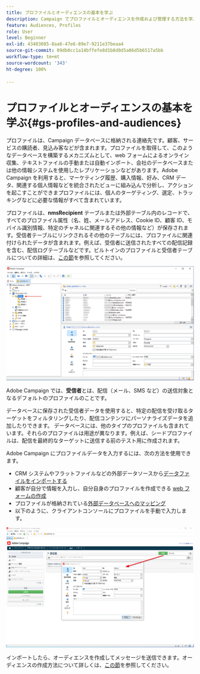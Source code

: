 ```yaml
---
title: プロファイルとオーディエンスの基本を学ぶ
description: Campaign でプロファイルとオーディエンスを作成および管理する方法を学ぶ
feature: Audiences, Profiles
role: User
level: Beginner
exl-id: 43483085-8aa6-47e6-89e7-9211e37beaa4
source-git-commit: 09db0cc1a14bffefe8d1b8d0d5a06d5b6517a5bb
workflow-type: tm+mt
source-wordcount: '343'
ht-degree: 100%

---
```


# プロファイルとオーディエンスの基本を学ぶ{#gs-profiles-and-audiences}

プロファイルは、Campaign データベースに格納される連絡先です。顧客、サービスの購読者、見込み客などが含まれます。プロファイルを取得して、このようなデータベースを構築するメカニズムとして、web フォームによるオンライン収集、テキストファイルの手動または自動インポート、会社のデータベースまたは他の情報システムを使用したレプリケーションなどがあります。Adobe Campaign を利用すると、マーケティング履歴、購入情報、好み、CRM データ、関連する個人情報などを統合されたビューに組み込んで分析し、アクションを起こすことができまプロファイルには、個人のターゲティング、選定、トラッキングなどに必要な情報がすべて含まれています。



プロファイルは、**nmsRecipient** テーブルまたは外部テーブル内のレコードで、すべてのプロファイル属性（名、姓、メールアドレス、Cookie ID、顧客 ID、モバイル識別情報、特定のチャネルに関連するその他の情報など）が保存されます。受信者テーブルにリンクされるその他のテーブルには、プロファイルに関連付けられたデータが含まれます。例えば、受信者に送信されたすべての配信記録を含む、配信ログテーブルなどです。ビルトインのプロファイルと受信者テーブルについての詳細は、[この節](../dev/datamodel.md#ootb-profiles)を参照してください。

![](assets/recipients-in-explorer.png)

Adobe Campaign では、**受信者**&#x200B;とは、配信（メール、SMS など）の送信対象となるデフォルトのプロファイルのことです。

データベースに保存された受信者データを使用すると、特定の配信を受け取るターゲットをフィルタリングしたり、配信コンテンツにパーソナライズデータを追加したりできます。 データベースには、他のタイプのプロファイルも含まれています。それらのプロファイルは用途が異なります。例えば、シードプロファイルは、配信を最終的なターゲットに送信する前のテスト用に作成されます。

Adobe Campaign にプロファイルデータを入力するには、次の方法を使用できます。

* CRM システムやフラットファイルなどの外部データソースから[データファイルをインポートする](../start/import.md)
* 顧客が自分で情報を入力し、自分自身のプロファイルを作成できる [web フォームの作成](../dev/webapps.md)
* プロファイルが格納されている[外部データベースへのマッピング](../connect/fda.md)
* 以下のように、クライアントコンソールにプロファイルを手動で入力します。

![](assets/create-profile.png)

<!--You can also select your message audience in an external file: recipients are stored not in the database, but in files. These are known as “external” deliveries. These contacts can be imported or not in Adobe Campaign. [Learn more](external-profiles.md).-->

インポートしたら、オーディエンスを作成してメッセージを送信できます。オーディエンスの作成方法について詳しくは、[この節](create-audiences.md)を参照してください。